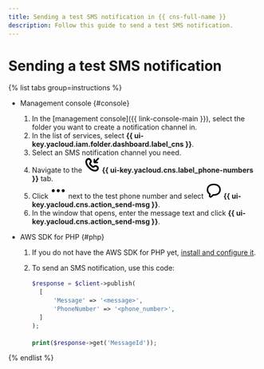 ```yaml
---
title: Sending a test SMS notification in {{ cns-full-name }}
description: Follow this guide to send a test SMS notification.
---
```


# Sending a test SMS notification

{% list tabs group=instructions %}

- Management console {#console}

  1. In the [management console]({{ link-console-main }}), select the folder you want to create a notification channel in.
  1. In the list of services, select **{{ ui-key.yacloud.iam.folder.dashboard.label_cns }}**.
  1. Select an SMS notification channel you need.
  1. Navigate to the ![image](../../../_assets/console-icons/handset-arrow-in.svg) **{{ ui-key.yacloud.cns.label_phone-numbers }}** tab.
  1. Click ![image](../../../_assets/console-icons/ellipsis.svg) next to the test phone number and select ![image](../../../_assets/console-icons/comment.svg) **{{ ui-key.yacloud.cns.action_send-msg }}**.
  1. In the window that opens, enter the message text and click **{{ ui-key.yacloud.cns.action_send-msg }}**.

- AWS SDK for PHP {#php}

  1. If you do not have the AWS SDK for PHP yet, [install and configure it](../../tools/sdk-php.md#aws-sdk).
  1. To send an SMS notification, use this code:

      ```php
      $response = $client->publish(
        [
            'Message' => '<message>',
            'PhoneNumber' => '<phone_number>',
        ]
      );

      print($response->get('MessageId'));
      ```

{% endlist %}